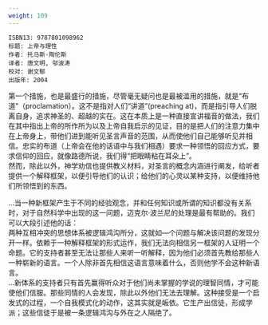 ```yaml
---
weight: 109
---
```


```
ISBN13: 9787801098962
标题: 上帝与理性
作者: 托马斯·陶伦斯
译者: 唐文明, 邬波涛
校对: 谢文郁
出版年: 2004
```

第一个措施，也是最盛行的措施，尽管毫无疑问也是最被滥用的措施，就是“布道”（proclamation）。这不是指对人们“讲道”(preaching at)，而是指引导人们脱离自身，追求神圣的、超越的实在。这在本质上是一种直接宣讲福音的做法，我们在其中指出上帝的所作所为以及上帝自我启示的见证，目的是把人们的注意力集中在上帝身上，带他们进到能听见圣言声音的范围，从而使他们自己能够听见并相信。忠实的布道（上帝会在他的话语中与我们相遇）要求一种领悟的回应方式，要求信仰的回应，就像路德所说，我们得“把眼睛粘在耳朵上”。  
然而，除此以外，神学劝信也提供教义材料，对圣言的概念内涵进行阐发，给听者提供一个解释框架，以便引导他们的认识；给他们的心灵以某种支持，以便维持他们所领悟到的东西。

…当一种新框架产生于不同的经验观念，并和任何知识或所谓的知识都没有关系时，对于自然科学中出现的这一问题，迈克尔·波兰尼的处理是最有帮助的。我们可以大段引述他的话：  
两种互相冲突的思想体系被逻辑鸿沟所分，这就如—个问题与解决该问题的发现分开一样。依赖于一种解释框架的形式运作，我们无法向相信另一框架的人证明一个命题。它的支持者甚至无法让那些人来听一听解释，因为他们必须首先教给那些人一种崭新的语言。一个人除非首先相信这语言意味着什么，否则他学不会这种新语言。  
…新体系的支持者只有首先赢得听众对于他们尚未掌握的学说的理智同情，才可能使他们信服。那些同情的人会发现，除此以外他们无法去理解。这种接受是一个启发式的过程，一个自我模式化的动作，这其实就是皈依。它生产出信徒，形成学派；这些信徒于是被一条逻辑鸿沟与外在之人隔绝了。